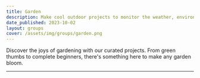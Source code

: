 ```yaml
---
title: Garden
description: Make cool outdoor projects to monitor the weather, environment and garden
date_published: 2023-10-02
layout: groups
cover: /assets/img/groups/garden.png
---
```


Discover the joys of gardening with our curated projects. From green thumbs to complete beginners, there's something here to make any garden bloom.

---

